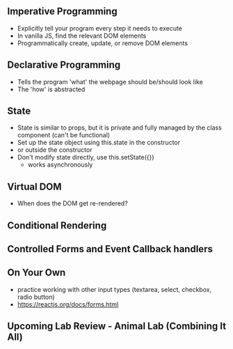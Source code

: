 ## Imperative Programming
- Explicitly tell your program every step it needs to execute
- In vanilla JS, find the relevant DOM elements
- Programmatically create, update, or remove DOM elements

## Declarative Programming
- Tells the program 'what' the webpage should be/should look like
- The 'how' is abstracted

## State
- State is similar to props, but it is private and fully managed by the class component (can't be functional)
- Set up the state object using this.state in the constructor
- or outside the constructor
- Don't modify state directly, use this.setState({})
  - works asynchronously

## Virtual DOM
- When does the DOM get re-rendered?

## Conditional Rendering

## Controlled Forms and Event Callback handlers

## On Your Own
- practice working with other input types (textarea, select, checkbox, radio button)
- https://reactjs.org/docs/forms.html

## Upcoming Lab Review - Animal Lab (Combining It All)
